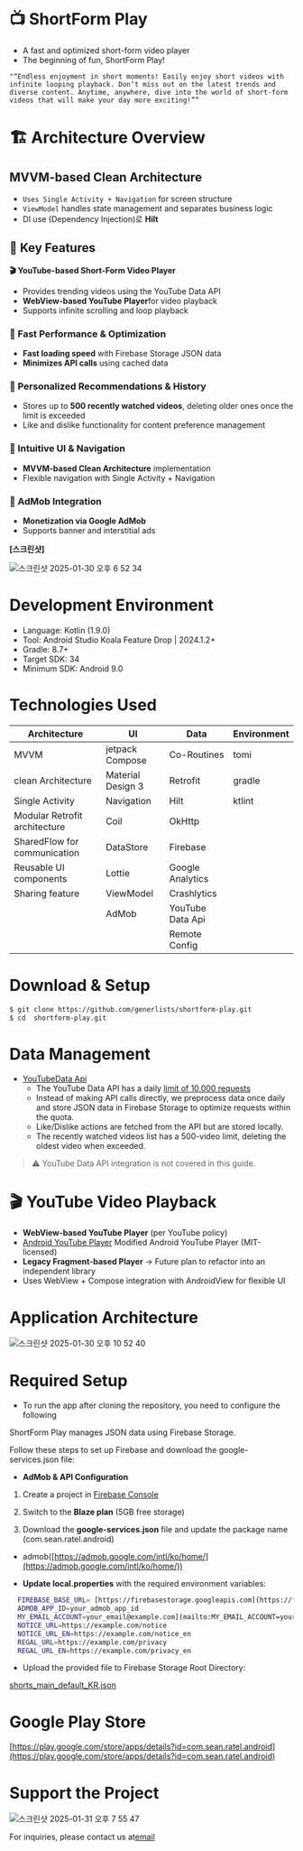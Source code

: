 
# 📺 ShortForm Play
 - A fast and optimized short-form video player
 - The beginning of fun, ShortForm Play!

 
`"“Endless enjoyment in short moments! Easily enjoy short videos with infinite looping playback.
Don’t miss out on the latest trends and diverse content. Anytime, anywhere, dive into the world of short-form videos that will make your day more exciting!””`


# 🏗️ Architecture Overview

## **MVVM-based Clean Architecture**

- `Uses Single Activity + Navigation` for screen structure
- `ViewModel` handles state management and separates business logic
- DI use (Dependency Injection)로 **Hilt** 

## **📌 Key Features**

**🎬 YouTube-based Short-Form Video Player**

- Provides trending videos using the YouTube Data API
- **WebView-based YouTube Player**for video playback
- Supports infinite scrolling and loop playback

### **🚀 Fast Performance & Optimization**

- **Fast loading speed** with Firebase Storage JSON data
- **Minimizes API calls** using cached data

### **🔄 Personalized Recommendations & History**

- Stores up to **500 recently watched videos**, deleting older ones once the limit is exceeded
- Like and dislike functionality for content preference management

### **📱  Intuitive UI & Navigation**

- **MVVM-based Clean Architecture** implementation
- Flexible navigation with Single Activity + Navigation

### **📢  AdMob Integration**

- **Monetization via Google AdMob**
- Supports banner and interstitial ads

**[스크린샷]**

![스크린샷 2025-01-30 오후 6 52 34](https://github.com/user-attachments/assets/c2ae6f33-8b01-4251-802a-9fc3c7465189)


# Development Environment

- Language: Kotlin (1.9.0)
- Tool: Android Studio Koala Feature Drop | 2024.1.2+
- Gradle: 8.7+
- Target SDK: 34
- Minimum SDK: Android 9.0

# Technologies Used

| Architecture    |  UI     | Data   | Environment    |
| ------ | ------  | ------ | ------ |
| MVVM   | jetpack Compose  | Co-Routines | tomi
| clean Architecture | Material Design 3 |Retrofit | gradle
| Single Activity | Navigation | Hilt | ktlint
| Modular Retrofit architecture |Coil | OkHttp
| SharedFlow for communication | DataStore | Firebase
| Reusable UI components | Lottie | Google Analytics
| Sharing feature| ViewModel | Crashlytics|
|                | AdMob|YouTube Data Api | |
|                |  | Remote Config||

# Download & Setup

```bash
$ git clone https://github.com/generlists/shortform-play.git
$ cd  shortform-play.git
```

# Data Management

- [YouTubeData Api](https://developers.google.com/youtube/v3?hl=ko)
    - The YouTube Data API has a daily  [limit of 10,000 requests](https://developers.google.com/youtube/v3/determine_quota_cost?hl=ko)
    - Instead of making API calls directly, we preprocess data once daily and store JSON data in Firebase Storage to optimize requests within the quota.
    - Like/Dislike actions are fetched from the API but are stored locally.
    - The recently watched videos list has a 500-video limit, deleting the oldest video when exceeded.

> ⚠️ YouTube Data API integration is not covered in this guide.



# 🎬 YouTube Video Playback

- **WebView-based YouTube Player** (per YouTube policy)
- [Android YouTube Player](https://github.com/PierfrancescoSoffritti/android-youtube-player) 	Modified Android YouTube Player (MIT-licensed)
- **Legacy Fragment-based Player** → Future plan to refactor into an independent library
- Uses WebView + Compose integration with AndroidView for flexible UI

# Application Architecture

![스크린샷 2025-01-30 오후 10 52 40](https://github.com/user-attachments/assets/69d380cd-3ef8-4e8c-a429-40509b54d49f)


# Required Setup

- To run the app after cloning the repository, you need to configure the following

ShortForm Play manages JSON data using Firebase Storage.

Follow these steps to set up Firebase and download the google-services.json file:


 - **AdMob & API Configuration**
1. Create a project in [Firebase Console](https://firebase.google.com/)

2.	Switch to the **Blaze plan** (5GB free storage)

3.	Download the **google-services.json** file and update the package name (com.sean.ratel.android)

- admob([https://admob.google.com/intl/ko/home/](https://admob.google.com/intl/ko/home/))
  
- **Update local.properties** with the required environment variables:

```bash
  FIREBASE_BASE_URL= [https://firebasestorage.googleapis.com](https://firebasestorage.googleapis.com/)
  ADMOB_APP_ID=your_admob_app_id
  MY_EMAIL_ACCOUNT=your_email@example.com](mailto:MY_EMAIL_ACCOUNT=your_email@example.com)
  NOTICE_URL=https://example.com/notice
  NOTICE_URL_EN=https://example.com/notice_en
  REGAL_URL=https://example.com/privacy
  REGAL_URL_EN=https://example.com/privacy_en
```

- Upload the provided file to Firebase Storage Root Directory:
    
 [shorts_main_default_KR.json](https://github.com/user-attachments/files/18616010/shorts_main_default_KR.json)


# Google Play Store


[https://play.google.com/store/apps/details?id=com.sean.ratel.android](https://play.google.com/store/apps/details?id=com.sean.ratel.android)

# Support the Project

![스크린샷 2025-01-31 오후 7 55 47](https://github.com/user-attachments/assets/c5cd4a92-7ff5-4026-aded-4c6fd879930a)

For inquiries, please contact us at[email](mailto:shortform.play@gmail.com)


